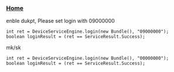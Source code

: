 ### [Home](https://github.com/mf-android/YDemo)


enble dukpt, Please set login with 09000000
```
int ret = DeviceServiceEngine.login(new Bundle(), "09000000");
boolean loginResult = (ret == ServiceResult.Success);
```

mk/sk
```
int ret = DeviceServiceEngine.login(new Bundle(), "00000000");
boolean loginResult = (ret == ServiceResult.Success);
```